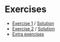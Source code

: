 # Exercises
* [Exercise 1](https://github.com/ivargr/bios3010-python/blob/master/Exercise1.md) / [Solution](https://github.com/ivargr/bios3010-python/blob/master/Exercise1-solution.py)
* [Exercise 2](https://github.com/ivargr/bios3010-python/blob/master/Exercise2.md) / [Solution](https://github.com/ivargr/bios3010-python/blob/master/Exercise2-solution.py)
* [Extra exercises](https://github.com/ivargr/bios3010-python/blob/master/Extra-exercises.md)


